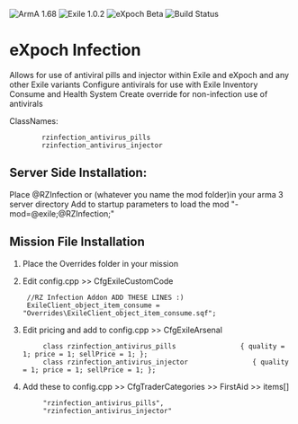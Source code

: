 ![ArmA 1.68](https://img.shields.io/badge/ArmA%203-1.68-blue.svg) ![Exile 1.0.2](https://img.shields.io/badge/Exile-1.0.2%20Kohlrabi-yellowgreen.svg) ![eXpoch Beta](https://img.shields.io/badge/eXpoch-Public%20Beta-green.svg) ![Build Status](https://img.shields.io/badge/Custom%20Build-passing-38AA38.svg)

# eXpoch Infection

Allows for use of antiviral pills and injector within Exile and eXpoch and any other Exile variants
Configure antivirals for use with Exile Inventory Consume and Health System
Create override for non-infection use of antivirals

ClassNames:

			rzinfection_antivirus_pills
			rzinfection_antivirus_injector

## Server Side Installation:

Place @RZInfection or (whatever you name the mod folder)in your arma 3 server directory
Add to startup parameters to load the mod 
		"-mod=@exile;@RZInfection;"

## Mission File Installation

1. Place the Overrides folder in your mission

2. Edit config.cpp >> CfgExileCustomCode


		//RZ Infection Addon ADD THESE LINES :)
		ExileClient_object_item_consume = "Overrides\ExileClient_object_item_consume.sqf";

3. Edit pricing and add to config.cpp >> CfgExileArsenal 

			class rzinfection_antivirus_pills                { quality = 1; price = 1; sellPrice = 1; };
			class rzinfection_antivirus_injector                { quality = 1; price = 1; sellPrice = 1; };

4. Add these to config.cpp >> CfgTraderCategories >> FirstAid >> items[]

            "rzinfection_antivirus_pills",
            "rzinfection_antivirus_injector"




